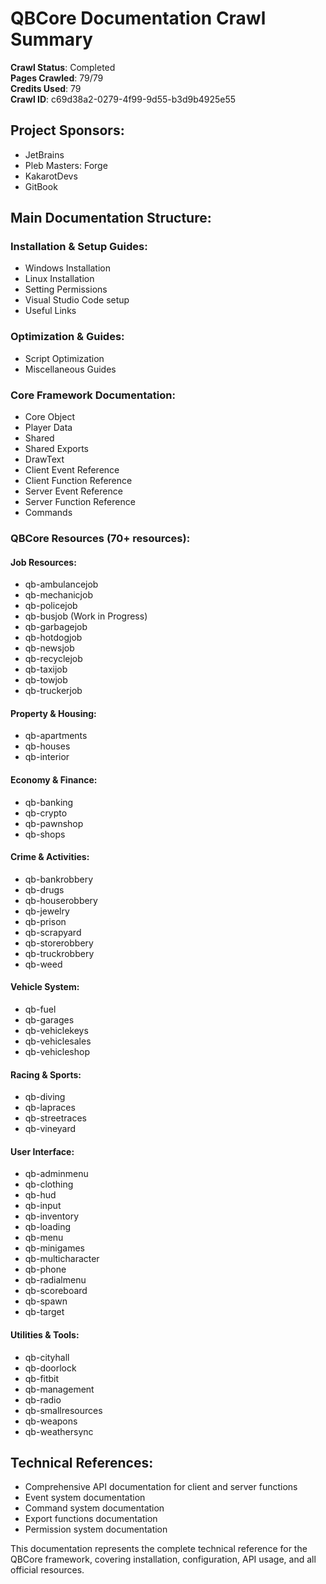 # QBCore Documentation Crawl Summary

**Crawl Status**: Completed  
**Pages Crawled**: 79/79  
**Credits Used**: 79  
**Crawl ID**: c69d38a2-0279-4f99-9d55-b3d9b4925e55

## Project Sponsors:
- JetBrains
- Pleb Masters: Forge
- KakarotDevs
- GitBook

## Main Documentation Structure:

### Installation & Setup Guides:
- Windows Installation
- Linux Installation
- Setting Permissions
- Visual Studio Code setup
- Useful Links

### Optimization & Guides:
- Script Optimization
- Miscellaneous Guides

### Core Framework Documentation:
- Core Object
- Player Data
- Shared
- Shared Exports
- DrawText
- Client Event Reference
- Client Function Reference
- Server Event Reference
- Server Function Reference
- Commands

### QBCore Resources (70+ resources):

#### Job Resources:
- qb-ambulancejob
- qb-mechanicjob
- qb-policejob
- qb-busjob (Work in Progress)
- qb-garbagejob
- qb-hotdogjob
- qb-newsjob
- qb-recyclejob
- qb-taxijob
- qb-towjob
- qb-truckerjob

#### Property & Housing:
- qb-apartments
- qb-houses
- qb-interior

#### Economy & Finance:
- qb-banking
- qb-crypto
- qb-pawnshop
- qb-shops

#### Crime & Activities:
- qb-bankrobbery
- qb-drugs
- qb-houserobbery
- qb-jewelry
- qb-prison
- qb-scrapyard
- qb-storerobbery
- qb-truckrobbery
- qb-weed

#### Vehicle System:
- qb-fuel
- qb-garages
- qb-vehiclekeys
- qb-vehiclesales
- qb-vehicleshop

#### Racing & Sports:
- qb-diving
- qb-lapraces
- qb-streetraces
- qb-vineyard

#### User Interface:
- qb-adminmenu
- qb-clothing
- qb-hud
- qb-input
- qb-inventory
- qb-loading
- qb-menu
- qb-minigames
- qb-multicharacter
- qb-phone
- qb-radialmenu
- qb-scoreboard
- qb-spawn
- qb-target

#### Utilities & Tools:
- qb-cityhall
- qb-doorlock
- qb-fitbit
- qb-management
- qb-radio
- qb-smallresources
- qb-weapons
- qb-weathersync

## Technical References:
- Comprehensive API documentation for client and server functions
- Event system documentation
- Command system documentation
- Export functions documentation
- Permission system documentation

This documentation represents the complete technical reference for the QBCore framework, covering installation, configuration, API usage, and all official resources.